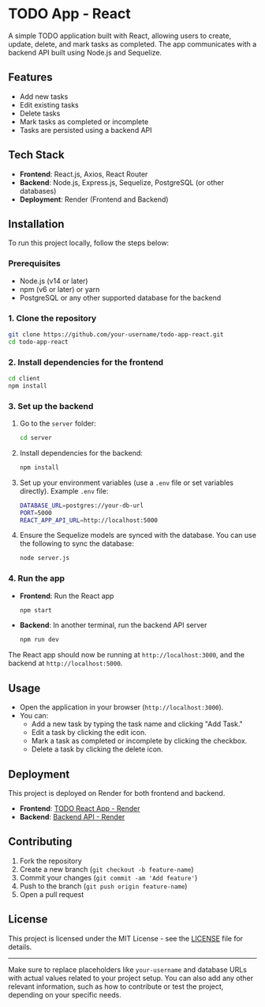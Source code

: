 # TODO App - React

A simple TODO application built with React, allowing users to create, update, delete, and mark tasks as completed. The app communicates with a backend API built using Node.js and Sequelize.

## Features

- Add new tasks
- Edit existing tasks
- Delete tasks
- Mark tasks as completed or incomplete
- Tasks are persisted using a backend API

## Tech Stack

- **Frontend**: React.js, Axios, React Router
- **Backend**: Node.js, Express.js, Sequelize, PostgreSQL (or other databases)
- **Deployment**: Render (Frontend and Backend)
  
## Installation

To run this project locally, follow the steps below:

### Prerequisites

- Node.js (v14 or later)
- npm (v6 or later) or yarn
- PostgreSQL or any other supported database for the backend

### 1. Clone the repository

```bash
git clone https://github.com/your-username/todo-app-react.git
cd todo-app-react
```

### 2. Install dependencies for the frontend

```bash
cd client
npm install
```

### 3. Set up the backend

1. Go to the `server` folder:

    ```bash
    cd server
    ```

2. Install dependencies for the backend:

    ```bash
    npm install
    ```

3. Set up your environment variables (use a `.env` file or set variables directly). Example `.env` file:

    ```bash
    DATABASE_URL=postgres://your-db-url
    PORT=5000
    REACT_APP_API_URL=http://localhost:5000
    ```

4. Ensure the Sequelize models are synced with the database. You can use the following to sync the database:

    ```bash
    node server.js
    ```

### 4. Run the app

- **Frontend**: Run the React app

    ```bash
    npm start
    ```

- **Backend**: In another terminal, run the backend API server

    ```bash
    npm run dev
    ```

The React app should now be running at `http://localhost:3000`, and the backend at `http://localhost:5000`.

## Usage

- Open the application in your browser (`http://localhost:3000`).
- You can:
  - Add a new task by typing the task name and clicking "Add Task."
  - Edit a task by clicking the edit icon.
  - Mark a task as completed or incomplete by clicking the checkbox.
  - Delete a task by clicking the delete icon.

## Deployment

This project is deployed on Render for both frontend and backend.

- **Frontend**: [TODO React App - Render](https://todo-react-app-lhop.onrender.com)
- **Backend**: [Backend API - Render](https://todo-react-app-lhop.onrender.com/api/tasks)

## Contributing

1. Fork the repository
2. Create a new branch (`git checkout -b feature-name`)
3. Commit your changes (`git commit -am 'Add feature'`)
4. Push to the branch (`git push origin feature-name`)
5. Open a pull request

## License

This project is licensed under the MIT License - see the [LICENSE](LICENSE) file for details.

---

Make sure to replace placeholders like `your-username` and database URLs with actual values related to your project setup. You can also add any other relevant information, such as how to contribute or test the project, depending on your specific needs.
